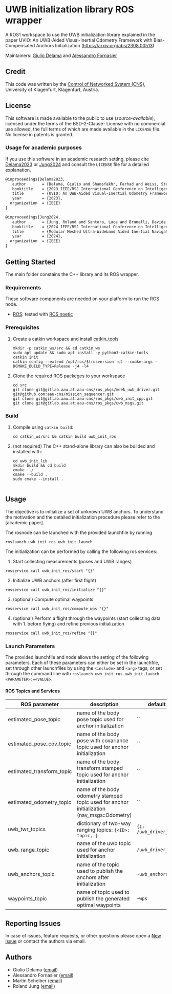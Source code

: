 # UWB initialization library ROS wrapper

A ROS1 workspace to use the UWB initialization library explained in the paper UVIO: An UWB-Aided Visual-Inertial 
Odometry Framework with Bias-Compensated Anchors Initialization (https://arxiv.org/abs/2308.00513).

Maintainers: [Giulio Delama](mailto:giulio.delama@aau.at) and [Alessandro Fornasier](mailto:alessandro.fornasier@aau.at)

## Credit

This code was written by the [Control of Networked System (CNS)](https://www.aau.at/en/smart-systems-technologies/control-of-networked-systems/), 
University of Klagenfurt, Klagenfurt, Austria.

## License

This software is made available to the public to use (_source-available_), licensed under the terms of the BSD-2-Clause-
License with no commercial use allowed, the full terms of which are made available in the `LICENSE` file. No license in
patents is granted.

### Usage for academic purposes

If you use this software in an academic research setting, please cite [Delama2023] or [Jung2024] and consult the `LICENSE` file for a detailed explanation.

```latex
@inproceedings{Delama2023,
   author       = {Delama, Giulio and Shamsfakhr, Farhad and Weiss, Stephan and Fontanelli, Daniele and Fornasier, Alessandro},
   booktitle    = {2023 IEEE/RSJ International Conference on Intelligent Robots and Systems (IROS)},
   title        = {UVIO: An UWB-Aided Visual-Inertial Odometry Framework with Bias-Compensated Anchors Initialization},
   year         = {2023},
  organization  = {IEEE}
}
```

```latex
@inproceedings{Jung2024,
   author       = {Jung, Roland and Santoro, Luca and Brunelli, Davide and Fontanelli, Daniele and Weiss, Stephan},
   booktitle    = {2024 IEEE/RSJ International Conference on Intelligent Robots and Systems (IROS)},
   title        = {Modular Meshed Ultra-Wideband Aided Inertial Navigation with Robust Anchor Calibration},
   year         = {2024},
  organization  = {IEEE}
}
```

## Getting Started

The main folder constains the C++ library and its ROS wrapper.

### Requirements

These software components are needed on your platform to run the ROS node.

- [ROS](https://www.ros.org/): tested with [ROS noetic](http://wiki.ros.org/noetic/Installation)

### Prerequisites

1. Create a catkin workspace and install [catkin_tools](https://catkin-tools.readthedocs.io/en/latest/installing.html)
    ```[bash]
    mkdir -p catkin_ws/src && cd catkin_ws
    sudo apt update && sudo apt install -y python3-catkin-tools
    catkin init
    catkin config --extend /opt/ros/$(rosversion -d) --cmake-args -DCMAKE_BUILD_TYPE=Release -j4 -l4
    ```
2. Clone the required ROS packeges to your workspace
    ```[bash]
    cd src
    git clone git@gitlab.aau.at:aau-cns/ros_pkgs/mdek_uwb_driver.git
    git@github.com:aau-cns/mission_sequencer.git
    git clone git@gitlab.aau.at:aau-cns/ros_pkgs/uwb_init_cpp.git
    git clone git@gitlab.aau.at:aau-cns/ros_pkgs/uwb_msgs.git
    ```

### Build

1. Compile using `catkin build`:
    ```[bash]
    cd catkin_ws/src && catkin build uwb_init_ros
    ```
2. (not required) The C++ stand-alone library can also be builded and installed with:
    ```[bash]
    cd uwb_init_lib
    mkdir build && cd build
    cmake ../
    cmake --build .
    sudo cmake --install .


## Usage

The objective is to initialize a set of unknown UWB anchors. To understand the motivation and the detailed initialization procedure
please refer to the [academic paper].

The rosnode can be launched with the provided launchfile by running

```[bash]
roslaunch uwb_init_ros uwb_init.launch
```

The initialization can be performed by calling the following ros services:

1. Start collecting measurements (poses and UWB ranges)

```[bash]
rosservice call uwb_init_ros/start "{}"
```

2. Initialize UWB anchors (after first flight)

```[bash]
rosservice call uwb_init_ros/initialize "{}"
```

3. (optional) Compute optimal waypoints

```[bash]
rosservice call uwb_init_ros/compute_wps "{}"
```

4. (optional) Perform a flight through the waypoints (start collecting data with 1. before flying) and refine previous initialization

```[bash]
rosservice call uwb_init_ros/refine "{}"
```


### Launch Parameters
The provided launchfile and node allows the setting of the following parameters. Each of these parameters can either be set in the launchfile, set through other launchfiles by using the `<include>` and `<arg>` tags, or set through the command line with `roslaunch uwb_init_ros uwb_init.launch <PARAMETER>:=<VALUE>`.

#### ROS Topics and Services
| ROS parameter | description | default value | type
|---|---|---|---|
| estimated_pose_topic | name of the body pose topic used for anchor initialization  | `` | geometry_msgs::PoseStamped |
| estimated_pose_cov_topic | name of the body pose with covariance topic used for anchor initialization  | `` | geometry_msgs::PoseWithCovarianceStamped <
| estimated_transform_topic | name of the body transform stamped topic used for anchor initialization  | `` | geometry_msgs::TransformStamped | 
| estimated_odometry_topic | name of the body odometry stamped topic used for anchor initialization (nav_msgs::Odometry) | `` |
| uwb_twr_topics | dictionary of two-way ranging topics: `{<ID>: topic, }`  | `{1: /uwb_driver_node/twr}` | uwb_msgs::TwoWayRangeStamped |
| uwb_range_topic | name of the uwb topic used for anchor initialization   | `/uwb_driver_node/uwb` | mdek_uwb_driver::Uwb |
| uwb_anchors_topic | name of the topic used to publish the anchors after initialization | `~uwb_anchors` | uwb_msgs::UwbAnchorArrayStamped | 
| waypoints_topic | name of topic used to publish the generated optimal waypoints | `~wps` | mission_sequencer::MissionWaypointArray | 

## Reporting Issues

In case of issues, feature requests, or other questions please open a [New Issue](https://gitlab.aau.at/aau-cns/ros_pkgs/uwb_init_cpp/issues/new?issue) or contact the authors via email.

## Authors

* Giulio Delama ([email](mailto:giulio.delama@aau.at?subject=[UWB%20Init]))
* Alessandro Fornasier ([email](mailto:alessandro.fornasier@ieee.org?subject=[UWB%20Init]))
* Martin Scheiber ([email](mailto:martin.scheiber@ieee.org?subject=[UWB%20Init]))
* Roland Jung ([email](mailto:roland.jung@ieee.org?subject=[UWB%20Init]))

<!-- LINKS: -->
[Delama2023]: https://arxiv.org/abs/2308.00513
[Jung2024]: https://www.arxiv.org/abs/2408.14081
